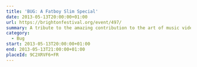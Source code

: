 ```yaml
---
title: 'BUG: A Fatboy Slim Special'
date: 2013-05-13T20:00:00+01:00
url: https://brightonfestival.org/event/497/
summary: A tribute to the amazing contribution to the art of music video by Norman Cook – better known as that giant of British dance music Fatboy Slim – presented by comedian, writer, director and video fanatic Adam Buxton.
category:
  - Bug
start: 2013-05-13T20:00:00+01:00
end: 2013-05-13T21:00:00+01:00
placeId: 9C2XRVF6+FR
---
```

